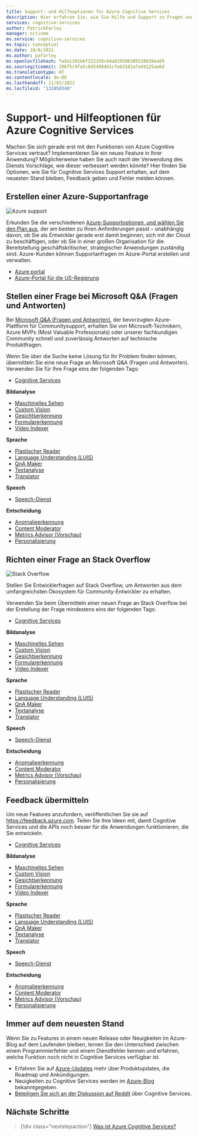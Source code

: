 ```yaml
---
title: Support- und Hilfeoptionen für Azure Cognitive Services
description: Hier erfahren Sie, wie Sie Hilfe und Support zu Fragen und Problemen beim Erstellen von Anwendungen mit Azure Cognitive Services-Integration erhalten.
services: cognitive-services
author: PatrickFarley
manager: nitinme
ms.service: cognitive-services
ms.topic: conceptual
ms.date: 10/8/2021
ms.author: pafarley
ms.openlocfilehash: fa9a1391b6f222156c94a829586309220838ea89
ms.sourcegitcommit: 106f5c9fa5c6d3498dd1cfe63181a7ed4125ae6d
ms.translationtype: HT
ms.contentlocale: de-DE
ms.lasthandoff: 11/02/2021
ms.locfileid: "131058348"
---
```

# <a name="azure-cognitive-services-support-and-help-options"></a>Support- und Hilfeoptionen für Azure Cognitive Services

Machen Sie sich gerade erst mit den Funktionen von Azure Cognitive Services vertraut? Implementieren Sie ein neues Feature in Ihrer Anwendung? Möglicherweise haben Sie auch nach der Verwendung des Diensts Vorschläge, wie dieser verbessert werden könnte? Hier finden Sie Optionen, wie Sie für Cognitive Services Support erhalten, auf dem neuesten Stand bleiben, Feedback geben und Fehler melden können.

## <a name="create-an-azure-support-request"></a>Erstellen einer Azure-Supportanfrage

<div class='icon is-large'>
    <img alt='Azure support' src='https://docs.microsoft.com/media/logos/logo_azure.svg'>
</div>

Erkunden Sie die verschiedenen [Azure-Supportoptionen, und wählen Sie den Plan aus](https://azure.microsoft.com/support/plans), der am besten zu Ihren Anforderungen passt – unabhängig davon, ob Sie als Entwickler gerade erst damit beginnen, sich mit der Cloud zu beschäftigen, oder ob Sie in einer großen Organisation für die Bereitstellung geschäftskritischer, strategischer Anwendungen zuständig sind. Azure-Kunden können Supportanfragen im Azure-Portal erstellen und verwalten.

* [Azure portal](https://ms.portal.azure.com/#blade/Microsoft_Azure_Support/HelpAndSupportBlade/overview)
* [Azure-Portal für die US-Regierung](https://portal.azure.us)


## <a name="post-a-question-on-microsoft-qa"></a>Stellen einer Frage bei Microsoft Q&A (Fragen und Antworten)

Bei [Microsoft Q&A (Fragen und Antworten)](/answers/products/azure?product=all), der bevorzugten Azure-Plattform für Communitysupport, erhalten Sie von Microsoft-Technikern, Azure MVPs (Most Valuable Professionals) oder unserer fachkundigen Community schnell und zuverlässig Antworten auf technische Produktfragen.

Wenn Sie über die Suche keine Lösung für Ihr Problem finden können, übermitteln Sie eine neue Frage an Microsoft Q&A (Fragen und Antworten). Verwenden Sie für Ihre Frage eins der folgenden Tags:

* [Cognitive Services](/answers/topics/azure-cognitive-services.html)

**Bildanalyse**

* [Maschinelles Sehen](/answers/topics/azure-computer-vision.html)
* [Custom Vision](/answers/topics/azure-custom-vision.html)
* [Gesichtserkennung](/answers/topics/azure-face.html)
* [Formularerkennung](/answers/topics/azure-form-recognizer.html)
* [Video Indexer](/answers/topics/azure-media-services.html)

**Sprache**

* [Plastischer Reader](/answers/topics/azure-immersive-reader.html)
* [Language Understanding (LUIS)](/answers/topics/azure-language-understanding.html)
* [QnA Maker](/answers/topics/azure-qna-maker.html)
* [Textanalyse](/answers/topics/azure-text-analytics.html)
* [Translator](/answers/topics/azure-translator.html)

**Speech**

* [Speech-Dienst](/answers/topics/azure-speech.html)


**Entscheidung**

* [Anomalieerkennung](/answers/topics/azure-anomaly-detector.html) 
* [Content Moderator](/answers/topics/azure-content-moderator.html)
* [Metrics Advisor (Vorschau)]()
* [Personalisierung](/answers/topics/azure-personalizer.html)

## <a name="post-a-question-to-stack-overflow"></a>Richten einer Frage an Stack Overflow

<div class='icon is-large'>
    <img alt='Stack Overflow' src='https://docs.microsoft.com/media/logos/logo_stackoverflow.svg'>
</div>

Stellen Sie Entwicklerfragen auf Stack Overflow, um Antworten aus dem umfangreichsten Ökosystem für Community-Entwickler zu erhalten.

Verwenden Sie beim Übermitteln einer neuen Frage an Stack Overflow bei der Erstellung der Frage mindestens eins der folgenden Tags:

* [Cognitive Services](https://stackoverflow.com/questions/tagged/azure-cognitive-services)

**Bildanalyse**

* [Maschinelles Sehen](https://stackoverflow.com/search?q=azure+computer+vision)
* [Custom Vision](https://stackoverflow.com/search?q=azure+custom+vision)
* [Gesichtserkennung](https://stackoverflow.com/search?q=azure+face)
* [Formularerkennung](https://stackoverflow.com/search?q=azure+form+recognizer)
* [Video Indexer](https://stackoverflow.com/search?q=azure+video+indexer)

**Sprache**

* [Plastischer Reader](https://stackoverflow.com/search?q=azure+immersive+reader)
* [Language Understanding (LUIS)](https://stackoverflow.com/search?q=azure+luis+language+understanding)
* [QnA Maker](https://stackoverflow.com/search?q=azure+qna+maker)
* [Textanalyse](https://stackoverflow.com/search?q=azure+text+analytics)
* [Translator](https://stackoverflow.com/search?q=azure+translator+text)

**Speech**

* [Speech-Dienst](https://stackoverflow.com/search?q=azure+speech)

**Entscheidung**

* [Anomalieerkennung](https://stackoverflow.com/search?q=azure+anomaly+detector) 
* [Content Moderator](https://stackoverflow.com/search?q=azure+content+moderator)
* [Metrics Advisor (Vorschau)](https://stackoverflow.com/search?q=azure+metrics+advisor)
* [Personalisierung](https://stackoverflow.com/search?q=azure+personalizer)

## <a name="submit-feedback"></a>Feedback übermitteln

Um neue Features anzufordern, veröffentlichen Sie sie auf https://feedback.azure.com. Teilen Sie Ihre Ideen mit, damit Cognitive Services und die APIs noch besser für die Anwendungen funktionieren, die Sie entwickeln. 

* [Cognitive Services](https://feedback.azure.com/d365community/forum/09041fae-0b25-ec11-b6e6-000d3a4f0858)

**Bildanalyse**

* [Maschinelles Sehen](https://feedback.azure.com/d365community/forum/09041fae-0b25-ec11-b6e6-000d3a4f0858?c=7a8853b4-0b25-ec11-b6e6-000d3a4f0858)
* [Custom Vision](https://feedback.azure.com/d365community/forum/09041fae-0b25-ec11-b6e6-000d3a4f0858?c=7a8853b4-0b25-ec11-b6e6-000d3a4f0858)
* [Gesichtserkennung](https://feedback.azure.com/d365community/forum/09041fae-0b25-ec11-b6e6-000d3a4f0858?c=7a8853b4-0b25-ec11-b6e6-000d3a4f0858)
* [Formularerkennung](https://feedback.azure.com/d365community/forum/09041fae-0b25-ec11-b6e6-000d3a4f0858?c=7a8853b4-0b25-ec11-b6e6-000d3a4f0858)
* [Video Indexer](https://feedback.azure.com/d365community/forum/09041fae-0b25-ec11-b6e6-000d3a4f0858?c=6483a3c0-0b25-ec11-b6e6-000d3a4f0858)


**Sprache**

* [Plastischer Reader](https://feedback.azure.com/d365community/forum/09041fae-0b25-ec11-b6e6-000d3a4f0858?c=449a6fba-0b25-ec11-b6e6-000d3a4f0858)
* [Language Understanding (LUIS)](https://feedback.azure.com/d365community/forum/09041fae-0b25-ec11-b6e6-000d3a4f0858?c=449a6fba-0b25-ec11-b6e6-000d3a4f0858)
* [QnA Maker](https://feedback.azure.com/d365community/forum/09041fae-0b25-ec11-b6e6-000d3a4f0858?c=449a6fba-0b25-ec11-b6e6-000d3a4f0858)
* [Textanalyse](https://feedback.azure.com/d365community/forum/09041fae-0b25-ec11-b6e6-000d3a4f0858?c=449a6fba-0b25-ec11-b6e6-000d3a4f0858)
* [Translator](https://feedback.azure.com/d365community/forum/09041fae-0b25-ec11-b6e6-000d3a4f0858?c=449a6fba-0b25-ec11-b6e6-000d3a4f0858)

**Speech**

* [Speech-Dienst](https://feedback.azure.com/d365community/forum/09041fae-0b25-ec11-b6e6-000d3a4f0858?c=21041fae-0b25-ec11-b6e6-000d3a4f0858)

**Entscheidung**

* [Anomalieerkennung](https://feedback.azure.com/d365community/forum/09041fae-0b25-ec11-b6e6-000d3a4f0858?c=6c8853b4-0b25-ec11-b6e6-000d3a4f0858) 
* [Content Moderator](https://feedback.azure.com/d365community/forum/09041fae-0b25-ec11-b6e6-000d3a4f0858?c=6c8853b4-0b25-ec11-b6e6-000d3a4f0858)
* [Metrics Advisor (Vorschau)](https://feedback.azure.com/d365community/forum/09041fae-0b25-ec11-b6e6-000d3a4f0858?c=6c8853b4-0b25-ec11-b6e6-000d3a4f0858)
* [Personalisierung](https://feedback.azure.com/d365community/forum/09041fae-0b25-ec11-b6e6-000d3a4f0858?c=6c8853b4-0b25-ec11-b6e6-000d3a4f0858)

## <a name="stay-informed"></a>Immer auf dem neuesten Stand

Wenn Sie zu Features in einem neuen Release oder Neuigkeiten im Azure-Blog auf dem Laufenden bleiben, lernen Sie den Unterschied zwischen einem Programmierfehler und einem Dienstfehler kennen und erfahren, welche Funktion noch nicht in Cognitive Services verfügbar ist.

* Erfahren Sie auf [Azure-Updates](https://azure.microsoft.com/updates/?category=ai-machine-learning&query=Azure%20Cognitive%20Services) mehr über Produktupdates, die Roadmap und Ankündigungen.
* Neuigkeiten zu Cognitive Services werden im [Azure-Blog](https://azure.microsoft.com/blog/topics/cognitive-services/) bekanntgegeben.
* [Beteiligen Sie sich an der Diskussion auf Reddit](https://www.reddit.com/r/AZURE/search/?q=Cognitive%20Services&restrict_sr=1) über Cognitive Services.

## <a name="next-steps"></a>Nächste Schritte

> [!div class="nextstepaction"]
> [Was ist Azure Cognitive Services?](./what-are-cognitive-services.md)